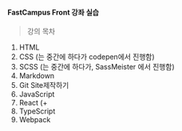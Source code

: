 #### FastCampus Front 강좌 실습
> 강의 목차
1. HTML
2. CSS (는 중간에 하다가 codepen에서 진행함)
3. SCSS (는 중간에 하다가, SassMeister 에서 진행함)
4. Markdown
5. Git Site제작하기
6. JavaScript
7. React (+
8. TypeScript
9. Webpack
